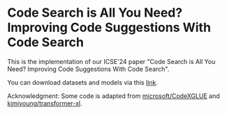# Code Search is All You Need? Improving Code Suggestions With Code Search


This is the implementation of our ICSE'24 paper "Code Search is All You Need? Improving Code Suggestions With Code Search".


You can download datasets and models via this [link](https://pan.baidu.com/s/1evYOESMCyZUozDm775ebuw?pwd=152u).


Acknowledgment: Some code is adapted from [microsoft/CodeXGLUE](https://github.com/microsoft/CodeXGLUE/) and [kimiyoung/transformer-xl](https://github.com/kimiyoung/transformer-xl).
